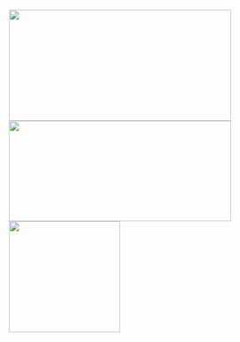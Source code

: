 <div style="background: url('https://www.goodfon.com/sports/wallpaper-download-2412x1809-floid-meivezer-menni-pakiao-floyd-mayweather-jr-manny-pacqui.html'); padding:20px; border-radius:10px;">
  <a href="https://github.com/TriTacLe/github-readme-stats">
    <img height=200 width =400 align="center" src="https://github-readme-stats.vercel.app/api?username=TriTacLe&show_icons=true&theme=radical" />
  </a>
  <a href="https://github.com/TriTacLe/github-readme-stats">
    <img height=180 width=400 align="center" src="https://github-readme-stats.vercel.app/api/top-langs/?username=TriTacLe&hide_progress=true&theme=radical"/>
  <a/>
  <a href="https://github.com/TriTacLe/convoychat">
    <img height=200 align="center" src="https://github-readme-stats.vercel.app/api/wakatime?username=TriTacLe&theme=radical" />
  </a>
</div>
  
  
  
